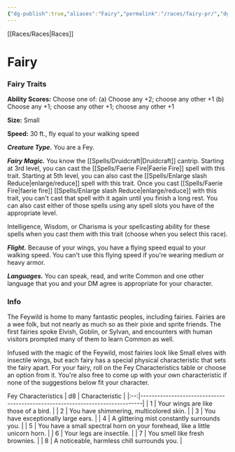 ```yaml
---
{"dg-publish":true,"aliases":"Fairy","permalink":"/races/fairy-pr/","dgHomeLink":false,"dgPassFrontmatter":true}
---
```


[[Races/Races|Races]]
# Fairy

### Fairy Traits
**Ability Scores:** Choose one of: (a) Choose any +2; choose any other +1 (b) Choose any +1; choose any other +1; choose any other +1

**Size:** Small

**Speed:** 30 ft., fly equal to your walking speed

***Creature Type.*** You are a Fey.

***Fairy Magic.*** You know the [[Spells/Druidcraft|Druidcraft]] cantrip. Starting at 3rd level, you can cast the [[Spells/Faerie Fire|Faerie Fire]] spell with this trait. Starting at 5th level, you can also cast the [[Spells/Enlarge slash Reduce|enlarge/reduce]] spell with this trait. Once you cast [[Spells/Faerie Fire|faerie fire]] [[Spells/Enlarge slash Reduce|enlarge/reduce]] with this trait, you can't cast that spell with it again until you finish a long rest. You can also cast either of those spells using any spell slots you have of the appropriate level.

Intelligence, Wisdom, or Charisma is your spellcasting ability for these spells when you cast them with this trait (choose when you select this race).

***Flight.*** Because of your wings, you have a flying speed equal to your walking speed. You can't use this flying speed if you're wearing medium or heavy armor.

***Languages.*** You can speak, read, and write Common and one other language that you and your DM agree is appropriate for your character.

### Info
The Feywild is home to many fantastic peoples, including fairies. Fairies are a wee folk, but not nearly as much so as their pixie and sprite friends. The first fairies spoke Elvish, Goblin, or Sylvan, and encounters with human visitors prompted many of them to learn Common as well.

Infused with the magic of the Feywild, most fairies look like Small elves with insectile wings, but each fairy has a special physical characteristic that sets the fairy apart. For your fairy, roll on the Fey Characteristics table or choose an option from it. You're also free to come up with your own characteristic if none of the suggestions below fit your character.

Fey Characteristics
| d8 | Characteristic                                                               |
|:--:|------------------------------------------------------------------------------|
|  1 | Your wings are like those of a bird.                                         |
|  2 | You have shimmering, multicolored skin.                                      |
|  3 | You have exceptionally large ears.                                           |
|  4 | A glittering mist constantly surrounds you.                                  |
|  5 | You have a small spectral horn on your forehead, like a little unicorn horn. |
|  6 | Your legs are insectile.                                                     |
|  7 | You smell like fresh brownies.                                               |
|  8 | A noticeable, harmless chill surrounds you.                                  |